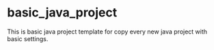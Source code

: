 # basic_java_project
This is basic java project template for copy every new java project with basic settings.
